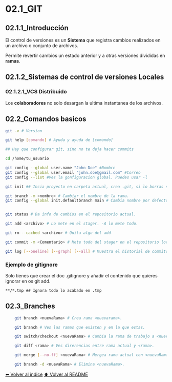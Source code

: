 # 02.1_GIT
## 02.1.1_Introducción

El control de versiones  es un **Sistema** que registra cambios realizados en un archivo o conjunto de archivos.

Permite revertir cambios  un estado anterior y a otras versiones divididas en **ramas**.

## 02.1.2_Sistemas de control de versiones Locales

### 02.1.2.1_VCS Distribuido

Los **colaboradores** no solo desargan la ultima instantanea de los archivos.


## 02.2_Comandos basicos
~~~bash
git -v # Version

git help [comando] # Ayuda y ayuda de [comando]

## Hay que configurar git, sino no te deja hacer commits

cd /home/tu_usuario

git config --global user.name "John Doe" #Nombre
git config --global user.email "john.doe@gmail.com" #Correo
git config --list #Ves la gonfiguracion global. Puedes usar -l

git init ## Incia proyecto en carpeta actual, crea .git, si lo borras se borra el repositorio.

git branch -m <nombre> # Cambiar el nombre de la rama.
git config --global init.defaultbranch main # Cambia nombre por defecto de la rama principal en los proyectos.


git status # Da info de cambios en el repositorio actual.

git add <archivo> # Lo mete en el stager. -A lo mete todo.

git rm --cached <archivo> # Quita algo del add

git commit -m <Comentario> # Mete todo del stager en el repositorio local.

git log [--oneline] [--graph] [--all] # Muestra el historial de commits, --oneline lo simplifica.


~~~

### Ejemplo de gitignore

Solo tienes que crear el doc .gitignore y añadir el contenido que quieres ignorar en os git add.

~~~gitignore
**/*.tmp ## Ignora todo lo acabado en .tmp
~~~

## 02.3_Branches

~~~bash
    git branch <nuevaRama> # Crea rama <nuevarama>.

    git branch # Ves las ramas que existen y en la que estas.

    git switch/checkout <nuevaRama> # Cambia la rama de trabajo a <nuevaRama>.

    git diff <rama> # Ves direrencias entre rama actual y <rama>.

    git merge [--no-ff] <nuevaRama> # Mergea rama actual con <nuevaRama> --no-ff obliga a preguntar.

    git branch -d <nuevaRama> # Elimina <nuevaRama>.
~~~


[⬅️ Volver al índice](./Index.md)
[⬆️ Volver al README](/README.md)

